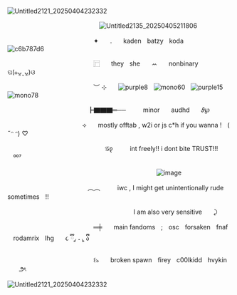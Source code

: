![Untitled2121_20250404232332](https://github.com/user-attachments/assets/b15efc61-ca8f-40de-bd8a-8c17939305bb)



ㅤㅤㅤㅤㅤㅤㅤㅤㅤㅤㅤㅤㅤㅤㅤㅤ![Untitled2135_20250405211806](https://github.com/user-attachments/assets/e3407a71-a2f3-48fb-8491-4975db6feda7)



ㅤㅤㅤㅤㅤㅤㅤㅤㅤㅤㅤㅤㅤㅤㅤ✦ㅤㅤ.ㅤㅤkadenㅤbatzyㅤkodaㅤㅤㅤ![c6b787d6](https://github.com/user-attachments/assets/a71f87f9-ef29-4e71-8309-118ea595d2a4)

ㅤㅤㅤㅤㅤㅤㅤㅤㅤㅤㅤㅤㅤㅤㅤ⿸ㅤㅤtheyㅤsheㅤㅤꕀㅤㅤnonbinaryㅤㅤପ(๑ᴗ͈ˬᴗ͈)ଓ

ㅤㅤㅤㅤㅤㅤㅤㅤㅤㅤㅤㅤㅤㅤㅤ︶ ⊹ㅤㅤ![purple8](https://github.com/user-attachments/assets/14704d92-63f0-4a72-b25d-0ef3edd972e2)ㅤ![mono60](https://github.com/user-attachments/assets/96a90a5a-b96e-455a-8952-69afaa9a1425)ㅤ![purple15](https://github.com/user-attachments/assets/270f8795-65b0-48b9-9f6e-0b6f6aaf58ae)ㅤ![mono78](https://github.com/user-attachments/assets/ad618266-d7fb-4801-8412-5b2e4ac77426)



ㅤㅤㅤㅤㅤㅤㅤㅤㅤㅤㅤㅤㅤㅤ┣▇▇▇═──ㅤㅤㅤminorㅤㅤaudhdㅤㅤ𝜗℘

ㅤㅤㅤㅤㅤㅤㅤㅤㅤㅤㅤㅤㅤ⟢ㅤㅤmostly offtab , w2i or js c*h if you wanna !ㅤ( ˶ᵔ ᵔ) ♡

ㅤㅤㅤㅤㅤㅤㅤㅤㅤㅤㅤㅤㅤㅤㅤㅤㅤ𝒢𐑞ㅤㅤㅤint freely!! i dont bite TRUST!!!ㅤㅤㅤ⁰⁰⁷

ㅤㅤㅤㅤㅤㅤㅤㅤㅤㅤㅤㅤㅤㅤㅤㅤㅤㅤㅤㅤㅤㅤㅤㅤㅤㅤ![image](https://github.com/user-attachments/assets/1cdbea3a-d974-4a94-ab24-1a70f960c7a8)



ㅤㅤㅤㅤㅤㅤㅤㅤㅤㅤㅤㅤㅤㅤ︵︵ㅤㅤㅤiwc , I might get unintentionally rude sometimesㅤ!!

ㅤㅤㅤㅤㅤㅤㅤㅤㅤㅤㅤㅤㅤㅤㅤㅤㅤㅤㅤㅤㅤㅤI am also very sensitiveㅤㅤ⤸

ㅤㅤㅤㅤㅤㅤㅤㅤㅤㅤㅤㅤㅤㅤㅤ═╪ㅤㅤmain fandomsㅤ;ㅤoscㅤforsakenㅤfnafㅤrodamrixㅤlhgㅤㅤ૮ ྀི◞͈ ˔ ◟͈ ྀིა

ㅤㅤㅤㅤㅤㅤㅤㅤㅤㅤㅤㅤㅤㅤㅤ꒰৯ㅤㅤbroken spawnㅤfireyㅤc00lkiddㅤhvykinㅤㅤ౨ৎ


![Untitled2121_20250404232332](https://github.com/user-attachments/assets/bc4847a3-1529-43fa-b6bd-b541877fc83b)

